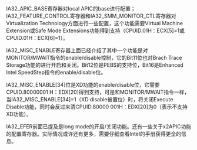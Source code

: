 IA32\_APIC\_BASE寄存器对local APIC的base进行配置；IA32\_FEATURE\_CONTROL寄存器和IA32\_SMM\_MONITOR\_CTL寄存器对Virtualization Technology方面进行一些配置，这个功能需要Virtual Machine Extension或Safe Mode Extensions功能得到支持（CPUID.01H：ECX[5]=1或CPUID.01H：ECX[6]=1）。

IA32\_MISC\_ENABLE寄存器上面已经介绍了其中一个功能是对MONITOR/MWAIT指令的enable/disable控制，它的Bit11位也对Brach Trace Storage功能的进行开启和关闭。Bit12位是PEBS的支持位，Bit16是Enhanced Intel SpeedStep指令的enable/disable位。

IA32\_MISC\_ENABLE[34]位是XD功能的enable/disable位，它需要CPUID.80000001 H：EDX[20]得到支持，可是和MONITOR/MWAIT指令一样，当IA32\_MISC\_ENABLE[34]=1（XD disable被置位）时，将关闭Execute Disable功能，同时会反过来清CPUID.80000 001H：EDX[20]为0（表示不支持XD功能）。

IA32\_EFER前面已提及是long mode的开启/关闭功能。还有一些关于x2APIC功能的配置寄存器。实际情况或许还有更多，需要仔细查看Intel的手册获得更全的信息。